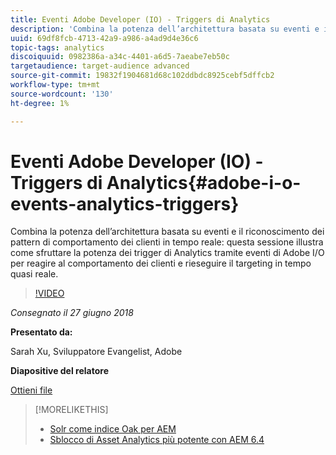 ```yaml
---
title: Eventi Adobe Developer (IO) - Triggers di Analytics
description: 'Combina la potenza dell’architettura basata su eventi e il riconoscimento dei pattern di comportamento dei clienti in tempo reale: questa sessione illustra come sfruttare la potenza degli attivatori di Analytics tramite gli eventi di Adobe Developer (Adobe I/O) per reagire al comportamento dei clienti e rieseguire il targeting in tempo quasi reale.'
uuid: 69df8fcb-4713-42a9-a986-a4ad9d4e36c6
topic-tags: analytics
discoiquuid: 0982386a-a34c-4401-a6d5-7aeabe7eb50c
targetaudience: target-audience advanced
source-git-commit: 19832f1904681d68c102ddbdc8925cebf5dffcb2
workflow-type: tm+mt
source-wordcount: '130'
ht-degree: 1%

---
```



# Eventi Adobe Developer (IO) - Triggers di Analytics{#adobe-i-o-events-analytics-triggers}

Combina la potenza dell’architettura basata su eventi e il riconoscimento dei pattern di comportamento dei clienti in tempo reale: questa sessione illustra come sfruttare la potenza dei trigger di Analytics tramite eventi di Adobe I/O per reagire al comportamento dei clienti e rieseguire il targeting in tempo quasi reale.

>[!VIDEO](https://video.tv.adobe.com/v/22809/?quality=9)

*Consegnato il 27 giugno 2018*

**Presentato da:**

Sarah Xu, Sviluppatore Evangelist, Adobe

**Diapositive del relatore**

[Ottieni file](assets/gems+6+27+18+adobe+io+analytics+triggers.pdf)

<!--
[Get back to the Overview](https://helpx.adobe.com/experience-manager/kt/eseminars/gems/aem-index.html)
-->

>[!MORELIKETHIS]
>
>* [Solr come indice Oak per AEM](solr-as-an-oak-index-for-aem.md)
>* [Sblocco di Asset Analytics più potente con AEM 6.4](https://helpx.adobe.com/experience-manager/kt/eseminars/experience-insider/exp-asset-analytics-64.html)


<!-- this link is broken: >* [Getting the most out of digital interactions with AEM and Analytics](https://helpx.adobe.com/experience-manager/kt/eseminars/ask-the-expert/aem-getting-the-most-out-of-digital-interactions-with-aem-and-analytics.html) 
-->

